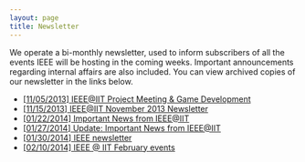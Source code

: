 ```yaml
---
layout: page
title: Newsletter
---
```


We operate a bi-monthly newsletter, used to inform subscribers of all the events IEEE will be hosting in the coming weeks. Important announcements regarding internal affairs are also included. You can view archived copies of our newsletter in the links below.

*   [[11/05/2013] IEEE@IIT Project Meeting &#038; Game Development](http://eepurl.com/Ic00f)
*   [[11/15/2013] IEEE@IIT November 2013 Newsletter](http://eepurl.com/IStHz)
*   [[01/22/2014] Important News from IEEE@IIT](http://eepurl.com/MRdf1)
*   [[01/27/2014] Update: Important News from IEEE@IIT](http://eepurl.com/NbPqT)
*   [[01/30/2014] IEEE newsletter](http://eepurl.com/NsSOb)
*   [[02/10/2014] IEEE @ IIT February events](http://eepurl.com/N_3K9)
